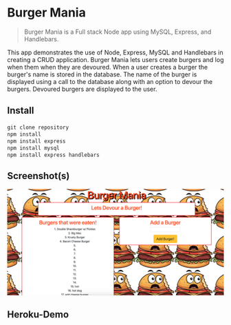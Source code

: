 # Burger Mania

> Burger Mania is a Full stack Node app using MySQL, Express, and Handlebars.

This app demonstrates the use of Node, Express, MySQL and Handlebars in creating a CRUD application. Burger Mania lets users create burgers and log when them when they are devoured. When a user creates a burger the burger's name is stored in the database. The name of the burger is displayed using a call to the database along with an option to devour the burgers. Devoured burgers are displayed to the user.

## Install

```
git clone repository
npm install 
npm install express
npm install mysql
npm install express handlebars
```

## Screenshot(s)
![Screenshot](/public/assets/images/background.png)


## Heroku-Demo

[]()


